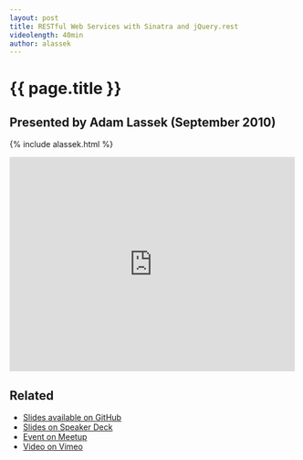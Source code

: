 ```yaml
---
layout: post
title: RESTful Web Services with Sinatra and jQuery.rest
videolength: 40min
author: alassek
---
```


# {{ page.title }}

## Presented by Adam Lassek (September 2010)

{% include alassek.html %}

<div class="fluid-width-video-wrapper"><iframe src="http://player.vimeo.com/video/14659274" width="500" height="375" frameborder="0" webkitAllowFullScreen mozallowfullscreen allowFullScreen></iframe></div>

## Related

* [Slides available on GitHub](https://github.com/lyconic/jquery-omaha-meetup_09-01-2010)
* [Slides on Speaker Deck](https://speakerdeck.com/nebraskajs/restful-web-services-with-sinatra-and-jquery-dot-rest)
* [Event on Meetup](http://www.meetup.com/nebraskajs/events/14421936/)
* [Video on Vimeo](https://vimeo.com/14659274)